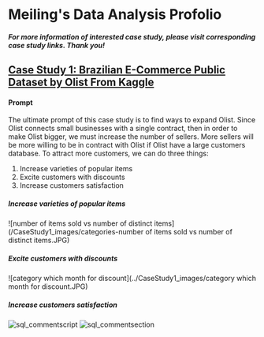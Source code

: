 # Meiling's Data Analysis Profolio
##### For more information of interested case study, please visit corresponding case study links. Thank you!

## [Case Study 1: Brazilian E-Commerce Public Dataset by Olist From Kaggle](https://drive.google.com/file/d/1iOBllXiCrNJ_HzoHUcwQBiX4sq_aagEw/view?usp=sharing)

#### Prompt
The ultimate prompt of this case study is to find ways to expand Olist. Since Olist connects small businesses with a single contract, then in order to make Olist bigger, we must increase the number of sellers. More sellers will be more willing to be in contract with Olist if Olist have a large customers database. To attract more customers, we can do three things:

  1.	Increase varieties of popular items
  2.	Excite customers with discounts
  3.	Increase customers satisfaction
  
##### Increase varieties of popular items
![number of items sold vs number of distinct items](/CaseStudy1_images/categories-number of items sold vs number of distinct items.JPG)


##### Excite customers with discounts
![category which month for discount](../CaseStudy1_images/category which month for discount.JPG)


##### Increase customers satisfaction
![sql_commentscript](../CaseStudy1_images/sql_commentscript.JPG)
![sql_commentsection](../CaseStudy1_images/sql_commentsection.JPG)



